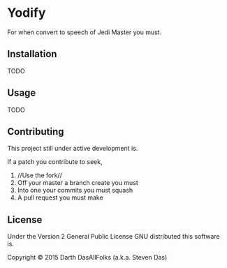 # Yodify

For when convert to speech of Jedi Master you must.

## Installation

TODO

## Usage

TODO

## Contributing

This project still under active development is.

If a patch you contribute to seek,

  1. //Use the fork//
  2. Off your master a branch create you must
  3. Into one your commits you must squash
  4. A pull request you must make

## License

Under the Version 2 General Public License GNU distributed this software is.

Copyright © 2015 Darth DasAllFolks (a.k.a. Steven Das)
